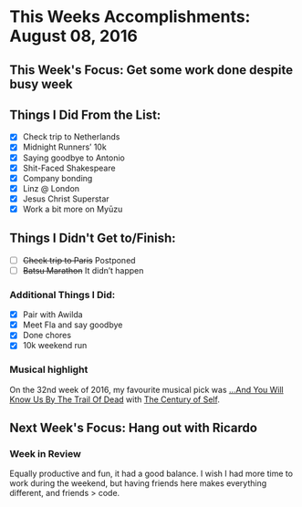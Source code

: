 # This Weeks Accomplishments: August 08, 2016

## This Week's Focus: Get some work done despite busy week

## Things I Did From the List:
- [x] Check trip to Netherlands
- [x] Midnight Runners’ 10k
- [x] Saying goodbye to Antonio
- [x] Shit-Faced Shakespeare
- [x] Company bonding
- [x] Linz @ London
- [x] Jesus Christ Superstar
- [x] Work a bit more on Myūzu

## Things I Didn't Get to/Finish:
- [ ] ~~Check trip to Paris~~ Postponed
- [ ] ~~Batsu Marathon~~ It didn’t happen

### Additional Things I Did:
- [x] Pair with Awilda
- [x] Meet Fla and say goodbye
- [x] Done chores
- [x] 10k weekend run

### Musical highlight
On the 32nd week of 2016, my favourite musical pick was […And You Will Know Us By The Trail Of Dead]() with [The Century of Self](https://open.spotify.com/album/6V3rjk8mhRJWlmF65eewB7).

## Next Week's Focus: Hang out with Ricardo

### Week in Review
Equally productive and fun, it had a good balance. I wish I had more time to work during the weekend, but having friends here makes everything different, and friends > code.
